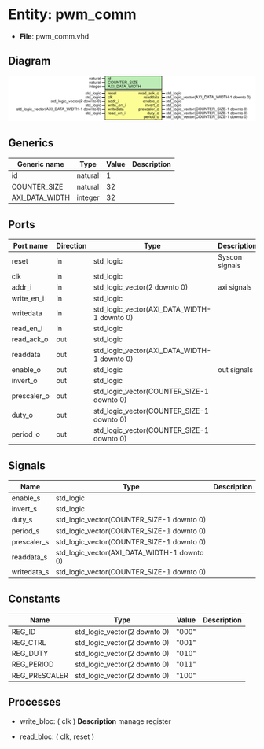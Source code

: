# Entity: pwm_comm

- **File**: pwm_comm.vhd
## Diagram

![Diagram](pwm_comm.svg "Diagram")
## Generics

| Generic name   | Type    | Value | Description |
| -------------- | ------- | ----- | ----------- |
| id             | natural | 1     |             |
| COUNTER_SIZE   | natural | 32    |             |
| AXI_DATA_WIDTH | integer | 32    |             |
## Ports

| Port name   | Direction | Type                                        | Description    |
| ----------- | --------- | ------------------------------------------- | -------------- |
| reset       | in        | std_logic                                   | Syscon signals |
| clk         | in        | std_logic                                   |                |
| addr_i      | in        | std_logic_vector(2 downto 0)                | axi signals    |
| write_en_i  | in        | std_logic                                   |                |
| writedata   | in        | std_logic_vector(AXI_DATA_WIDTH-1 downto 0) |                |
| read_en_i   | in        | std_logic                                   |                |
| read_ack_o  | out       | std_logic                                   |                |
| readdata    | out       | std_logic_vector(AXI_DATA_WIDTH-1 downto 0) |                |
| enable_o    | out       | std_logic                                   | out signals    |
| invert_o    | out       | std_logic                                   |                |
| prescaler_o | out       | std_logic_vector(COUNTER_SIZE-1 downto 0)   |                |
| duty_o      | out       | std_logic_vector(COUNTER_SIZE-1 downto 0)   |                |
| period_o    | out       | std_logic_vector(COUNTER_SIZE-1 downto 0)   |                |
## Signals

| Name        | Type                                        | Description |
| ----------- | ------------------------------------------- | ----------- |
| enable_s    | std_logic                                   |             |
|  invert_s   | std_logic                                   |             |
| duty_s      | std_logic_vector(COUNTER_SIZE-1 downto 0)   |             |
| period_s    | std_logic_vector(COUNTER_SIZE-1 downto 0)   |             |
| prescaler_s | std_logic_vector(COUNTER_SIZE-1 downto 0)   |             |
| readdata_s  | std_logic_vector(AXI_DATA_WIDTH-1 downto 0) |             |
| writedata_s | std_logic_vector(COUNTER_SIZE-1 downto 0)   |             |
## Constants

| Name          | Type                         | Value  | Description |
| ------------- | ---------------------------- | ------ | ----------- |
| REG_ID        | std_logic_vector(2 downto 0) |  "000" |             |
| REG_CTRL      | std_logic_vector(2 downto 0) |  "001" |             |
| REG_DUTY      | std_logic_vector(2 downto 0) |  "010" |             |
| REG_PERIOD    | std_logic_vector(2 downto 0) |  "011" |             |
| REG_PRESCALER | std_logic_vector(2 downto 0) |  "100" |             |
## Processes
- write_bloc: ( clk )
**Description**
manage register

- read_bloc: ( clk, reset )
